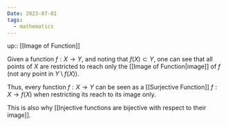 ```yaml
---
Date: 2023-07-01
tags:
  - mathematics
---
```

up:: [[Image of Function]]

Given a function $f: X \to Y$, and noting that $f(X) \subset Y$, one can see that all points of $X$ are restricted to reach only the [[Image of Function|image]] of $f$ (not any point in $Y \setminus f(X)$).

Thus, every function $f: X \to Y$ can be seen as a [[Surjective Function]] $f: X \to f(X)$ when restricting its reach to its image only. 

This is also why [[Injective functions are bijective with respect to their image]].
